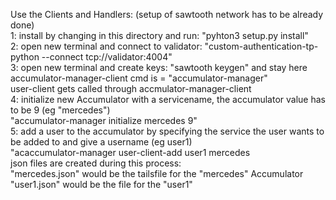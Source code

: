 Use the Clients and Handlers: (setup of sawtooth network has to be already done)  
1: install by changing in this directory and run: "pyhton3 setup.py install"  
2: open new terminal and connect to validator: "custom-authentication-tp-python --connect tcp://validator:4004"  
3: open new terminal and create keys: "sawtooth keygen" and stay here  
accumulator-manager-client cmd is = "accumulator-manager"  
user-client gets called through accmulator-manager-client  
4: initialize new Accumulator with a servicename, the accumulator value has to be 9 (eg "mercedes")  
"accumulator-manager initialize mercedes 9"  
5: add a user to the accumulator by specifying the service the user wants to be added to and give a username (eg user1)  
"acaccumulator-manager user-client-add user1 mercedes  
json files are created during this process:  
"mercedes.json" would be the tailsfile for the "mercedes" Accumulator  
"user1.json" would be the file for the "user1"  
